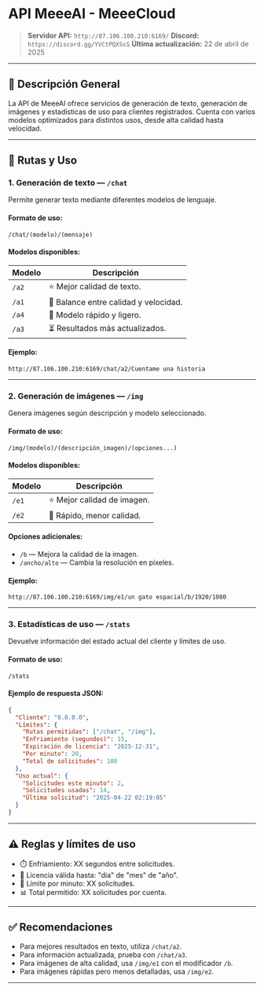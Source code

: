 # API MeeeAI - MeeeCloud

> **Servidor API:** `http://87.106.100.210:6169/`
> **Discord:** `https://discord.gg/YVCtPQXSsS`
> **Última actualización:** 22 de abril de 2025

---

## 📌 Descripción General

La API de MeeeAI ofrece servicios de generación de texto, generación de imágenes y estadísticas de uso para clientes registrados. Cuenta con varios modelos optimizados para distintos usos, desde alta calidad hasta velocidad.

---

## 🔗 Rutas y Uso

### 1. Generación de texto — `/chat`

Permite generar texto mediante diferentes modelos de lenguaje.

#### Formato de uso:
```
/chat/(modelo)/(mensaje)
```

#### Modelos disponibles:
| Modelo | Descripción                    |
|--------|-------------------------------|
| `/a2`  | ⭐ Mejor calidad de texto.       |
| `/a1`  | 🥈 Balance entre calidad y velocidad. |
| `/a4`  | 🥉 Modelo rápido y ligero.        |
| `/a3`  | ⏳ Resultados más actualizados.   |

#### Ejemplo:
```
http://87.106.100.210:6169/chat/a2/Cuentame una historia
```

---

### 2. Generación de imágenes — `/img`

Genera imágenes según descripción y modelo seleccionado.

#### Formato de uso:
```
/img/(modelo)/(descripción_imagen)/(opciones...)
```

#### Modelos disponibles:
| Modelo | Descripción                |
|--------|---------------------------|
| `/e1`  | ⭐ Mejor calidad de imagen.  |
| `/e2`  | 🚀 Rápido, menor calidad.    |

#### Opciones adicionales:
- `/b` — Mejora la calidad de la imagen.
- `/ancho/alto` — Cambia la resolución en píxeles.

#### Ejemplo:
```
http://87.106.100.210:6169/img/e1/un gato espacial/b/1920/1080
```

---

### 3. Estadísticas de uso — `/stats`

Devuelve información del estado actual del cliente y límites de uso.

#### Formato de uso:
```
/stats
```

#### Ejemplo de respuesta JSON:
```json
{
  "Cliente": "0.0.0.0",
  "Límites": {
    "Rutas permitidas": ["/chat", "/img"],
    "Enfriamiento (segundos)": 15,
    "Expiración de licencia": "2025-12-31",
    "Por minuto": 20,
    "Total de solicitudes": 100
  },
  "Uso actual": {
    "Solicitudes este minuto": 2,
    "Solicitudes usadas": 14,
    "Última solicitud": "2025-04-22 02:19:05"
  }
}
```

---

## ⚠️ Reglas y límites de uso

- ⏱️ Enfriamiento: XX segundos entre solicitudes.
- 📅 Licencia válida hasta: "dia" de "mes" de "año".
- 🚦 Límite por minuto: XX solicitudes.
- 📊 Total permitido: XX solicitudes por cuenta.

---

## ✅ Recomendaciones

- Para mejores resultados en texto, utiliza `/chat/a2`.
- Para información actualizada, prueba con `/chat/a3`.
- Para imágenes de alta calidad, usa `/img/e1` con el modificador `/b`.
- Para imágenes rápidas pero menos detalladas, usa `/img/e2`.

---
